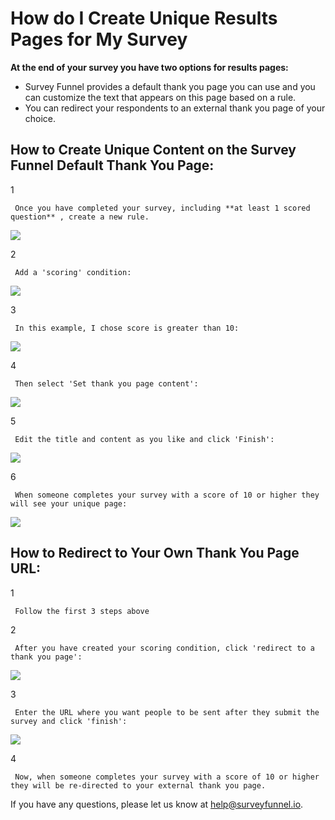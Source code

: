# How do I Create Unique Results Pages for My Survey

**At the end of your survey you have two options for results pages:**

* Survey Funnel provides a default thank you page you can use and you can customize the text that appears on this page based on a rule.
* You can redirect your respondents to an external thank you page of your choice.

## How to Create Unique Content on the Survey Funnel Default Thank You Page:

1

```text
 Once you have completed your survey, including **at least 1 scored question** , create a new rule. 
```

![](https://d33v4339jhl8k0.cloudfront.net/docs/assets/53974d6ce4b0c76107b109d1/images/592f3a2c0428634b4a339655/file-sVy6Hbqted.png)

2

```text
 Add a 'scoring' condition: 
```

![](https://d33v4339jhl8k0.cloudfront.net/docs/assets/53974d6ce4b0c76107b109d1/images/592f3a5c0428634b4a33965a/file-WtAOszQgHT.png)

3

```text
 In this example, I chose score is greater than 10: 
```

![](https://d33v4339jhl8k0.cloudfront.net/docs/assets/53974d6ce4b0c76107b109d1/images/592f3a850428634b4a33965e/file-L1uBEbCiO7.png)

4

```text
 Then select 'Set thank you page content': 
```

![](https://d33v4339jhl8k0.cloudfront.net/docs/assets/53974d6ce4b0c76107b109d1/images/592f3aae2c7d3a074e8af6dc/file-jIBxnb6WwN.png)

5

```text
 Edit the title and content as you like and click 'Finish': 
```

![](https://d33v4339jhl8k0.cloudfront.net/docs/assets/53974d6ce4b0c76107b109d1/images/592f3b210428634b4a33966a/file-ayL7ZKoX6T.png)

6

```text
 When someone completes your survey with a score of 10 or higher they will see your unique page: 
```

![](https://d33v4339jhl8k0.cloudfront.net/docs/assets/53974d6ce4b0c76107b109d1/images/58d42e9b2c7d3a79f5f8fa54/file-1f0X6iw0Ie.png)

## How to Redirect to Your Own Thank You Page URL:

1

```text
 Follow the first 3 steps above 
```

2

```text
 After you have created your scoring condition, click 'redirect to a thank you page': 
```

![](https://d33v4339jhl8k0.cloudfront.net/docs/assets/53974d6ce4b0c76107b109d1/images/59cc2318042863033a1d2fd6/file-3fByAyYgzL.png)

3

```text
 Enter the URL where you want people to be sent after they submit the survey and click 'finish': 
```

![](https://d33v4339jhl8k0.cloudfront.net/docs/assets/53974d6ce4b0c76107b109d1/images/59cc2367042863033a1d2fdc/file-H38xFPQEli.png)

4

```text
 Now, when someone completes your survey with a score of 10 or higher they will be re-directed to your external thank you page. 
```

If you have any questions, please let us know at [help@surveyfunnel.io](mailto:mailto:help@surveyfunnel.io).


